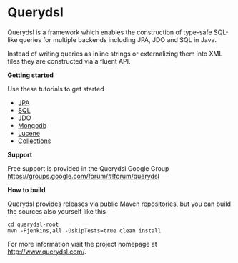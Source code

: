 # Querydsl #

Querydsl is a framework which enables the construction of type-safe SQL-like queries for multiple backends including JPA, JDO and SQL in Java.

Instead of writing queries as inline strings or externalizing them into XML files they are constructed via a fluent API.

**Getting started**

Use these tutorials to get started

* [JPA](http://www.querydsl.com/static/querydsl/latest/reference/html/ch02.html#jpa_integration)
* [SQL](http://www.querydsl.com/static/querydsl/latest/reference/html/ch02s03.html)
* [JDO](http://www.querydsl.com/static/querydsl/latest/reference/html/ch02s02.html)
* [Mongodb](http://www.querydsl.com/static/querydsl/latest/reference/html/ch02s06.html)
* [Lucene](http://www.querydsl.com/static/querydsl/latest/reference/html/ch02s04.html)
* [Collections](http://www.querydsl.com/static/querydsl/latest/reference/html/ch02s07.html)

**Support**

Free support is provided in the Querydsl Google Group https://groups.google.com/forum/#!forum/querydsl

**How to build**

Querydsl provides releases via public Maven repositories, but you can build the sources also yourself like this

    cd querydsl-root
    mvn -Pjenkins,all -DskipTests=true clean install 

For more information visit the project homepage at http://www.querydsl.com/.
